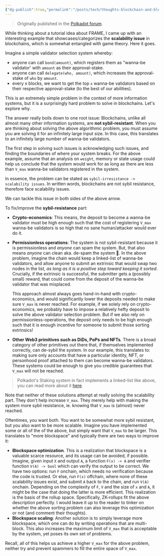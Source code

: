 ```yaml
---
{"dg-publish":true,"permalink":"/posts/tech/thoughts-blockchain-and-blockspace-scalability/","tags":["polkadot","blockchain"],"created":"2024-02-27T17:07:49.000+03:30","updated":"2024-02-27T17:07:49.000+03:30"}
---
```


> Originally published in the [Polkadot forum](https://forum.polkadot.network/t/tellling-the-story-of-the-game-theory-behind-frame-pallets/2282/12?u=kianenigma).

While thinking about a tutorial idea about FRAME, I came up with an interesting example that showcases/categorizes the **scalability issue** in blockchains, which is somewhat entangled with game theory. Here it goes. 

Imagine a simple validator selection system whereby: 

-  anyone can call `bond(amount)`, which registers them as "wanna-be validator' with `amount` as their approval-stake.
- anyone can call `delegate(who, amount)`, which increases the approval-stake of `who` by `amount`.
- every x blocks, we want to get the top `x` wanna-be validators based on their respective approval-stake (to the best of our abilities).

This is an extremely simple problem in the context of more information systems, but it is a surprisingly hard problem to solve in blockchains. Let's explore why.

The answer really boils down to one root issue: Blockchains, unlike all almost many other information systems, are **not sybil-resistant**. When you are thinking about solving the above algorithmic problem, you must assume you are solving it for an infinitely large input size. In this case, this translates to an infinitely large number of wanna-be validators. 

The first step in solving such issues is acknowledging such issues, and finding the boundaries of where your system breaks. For the above example, assume that an analysis on `weight`, memory or state usage could help us conclude that the system would work for as long as there are less than `V_max` wanna-be validators registered in the system. 

In essence, the problem can be stated as `sybil-irresistance -> scalability issues`. In written words, blockchains are not sybil resistance, therefore face scalability issues. 

We can tackle this issue in both sides of the above arrow. 

To fix/improve the **sybil-resistance** part: 

- **Crypto-economics**: This means, the deposit to become a wanna-be validator must be high enough such that the cost of registering `V_max` wanna-be validators is so high that no sane human/attacker would ever do it. 
- **Permissionless operations**: The system is not sybil-resistant because it is permissionless and *anyone* can spam the system. But, that also means *anyone* can clean aka. de-spam the system 🧠. In the above problem, imagine the chain would keep a linked-list of wanna-be validators, and allow anyone to submit an extrinsic that would swap two nodes in the list, *as long as it is a positive step toward keeping it sorted*. Crucially, if the extrinsic is successful, the submitter gets a (possibly small) reward, that could come from the deposit of the wanna-be validator that was misplaced. 

  This approach almost always goes hand-in-hand with crypto-economics, and would significantly lower the deposits needed to make sure `V_max` is never reached. For example, if we solely rely on crypto-economics, we probably have to impose a relatively hefty deposit to solve the above validator selection problem. But if we also rely on permissionless-operations, the deposit only needs to be high enough such that it is enough incentive for someone to submit those sorting extrinsics!

- **Other Web3 primitives such as DiDs, PoPs and NFTs**. There is a broad category of other primitives out there that, if themselves implemented correctly, can de-sybil the system. In our example, this translates to: making sure only accounts that have a particular identity, NFT, or personhood proof attached to them can become wanna-be validators. These systems could be enough to give you credible guarantees that `V_max` will not be reached. 

> Polkadot's Staking system in fact implements a linked-list like above, you can read more about it [here](https://polkadot.network/blog/staking-update-september-2021).

Note that neither of these solutions attempt at really solving the scalability part. They don't help increase `V_max`. They merely help with making the system more sybil resistance, ie. knowing that `V_max` is (almost) never reached.

Oftentimes, you want both. You want to be somewhat more sybil resistant, but you also want to be more scalable. Imagine you have implemented some or all of the of the above, but simply want that `V_max` to be larger. This translates to "more blockspace" and typically there are two ways to improve it: 

- **Blockspace optimization**. This is a realization that blockspace is a valuable scarce resource, and its usage can be avoided, if possible. Imagine, given input `X` and output `A`, a function `F(x) -> A` and verifier function `V(A) -> bool` which can verify the output to be correct. We have two options: run `F` onchain, which needs no verification because the code is trusted. Or else, run `F(x)` offchain, where none of these scalability issues exist, and submit `A` back to the chain, and run `V(A)` onchain.  Depending on the complexity of `F`, `V` and the size of `x` and `A`, it might be the case that doing the latter is more efficient. This realization is the basis of the rollup space. Specifically, ZK-rollups fit the above description perfectly. I would leave it up to the reader to tinker on whether the above sorting problem can also leverage this optimization or not (and comment their thoughts).
- **Blockspace scaling**: Another solution is to simply leverage more blockspace, which one can do by writing operations that are multi-block. This also increases the maximum limit of `V_max` that is acceptable by the system, yet poses its own set of problems. 

Recall, all of this helps us achieve a higher `V_max` for the above problem, neither try and prevent spammers to fill the entire space of `V_max`.


